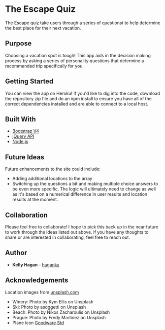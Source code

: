 # The Escape Quiz
The Escape quiz take users through a series of questionst to help determine the best place for their next vacation.

## Purpose
Choosing a vacation spot is tough! This app aids in the decision making process by asking a series of personality questions that determine a recommended trip specifically for you.

## Getting Started
You can view the app on Heroku! If you'd like to dig into the code, download the repository zip file and do an npm install to ensure you have all of the correct dependencies installed and are able to connect to a local host.

## Built With
* [Bootstrap V4](https://getbootstrap.com/docs/4.0/getting-started/introduction/) 
* [jQuery API](http://api.jquery.com/)
* [Node.js](https://nodejs.org/en/docs/)


## Future Ideas
Future enhancements to the site could include:
* Adding additional locations to the array
* Switching up the questions a bit and making multiple choice answers to be even more specific. The logic will ultimately need to change as well as it's based on a numerical difference in user results and location results at the moment.

## Collaboration
Please feel free to collaborate! I hope to pick this back up in the near future to work through the ideas listed out above. If you have any thoughts to share or are interested in collaborating, feel free to reach out.

## Author
* **Kelly Hagan** - [haganka](https://github.com/haganka)

## Acknowledgements
Location images from [unsplash.com](https://unsplash.com)
* Winery: Photo by Kym Ellis on Unsplash
* Ski: Photo by asoggetti on Unsplash
* Beach: Photo by Nikos Zacharoulis on Unsplash
* Prague: Photo by Fredy Martinez on Unsplash
* Plane icon [Goodware Std](https://www.iconfinder.com/goodware)
